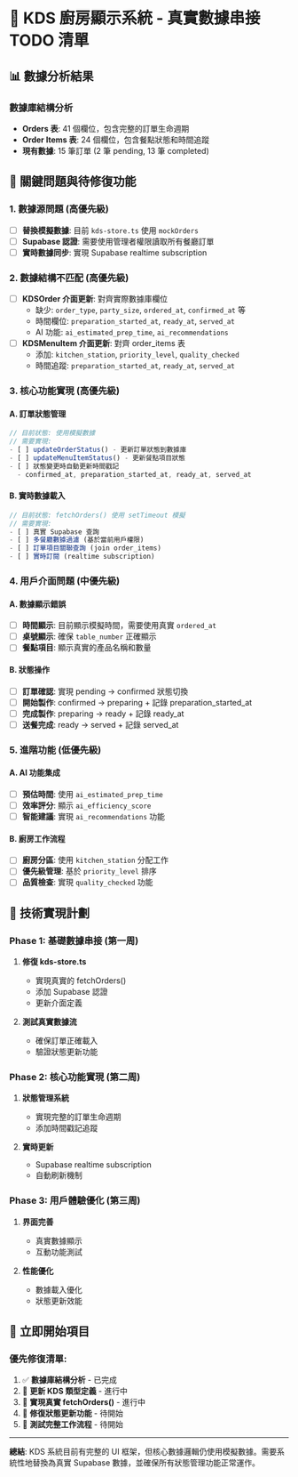 # 🍳 KDS 廚房顯示系統 - 真實數據串接 TODO 清單

## 📊 數據分析結果

### 數據庫結構分析
- **Orders 表**: 41 個欄位，包含完整的訂單生命週期
- **Order Items 表**: 24 個欄位，包含餐點狀態和時間追蹤
- **現有數據**: 15 筆訂單 (2 筆 pending, 13 筆 completed)

## 🚨 關鍵問題與待修復功能

### 1. **數據源問題 (高優先級)**
- [ ] **替換模擬數據**: 目前 `kds-store.ts` 使用 `mockOrders`
- [ ] **Supabase 認證**: 需要使用管理者權限讀取所有餐廳訂單
- [ ] **實時數據同步**: 實現 Supabase realtime subscription

### 2. **數據結構不匹配 (高優先級)**
- [ ] **KDSOrder 介面更新**: 對齊實際數據庫欄位
  - 缺少: `order_type`, `party_size`, `ordered_at`, `confirmed_at` 等
  - 時間欄位: `preparation_started_at`, `ready_at`, `served_at`
  - AI 功能: `ai_estimated_prep_time`, `ai_recommendations`
- [ ] **KDSMenuItem 介面更新**: 對齊 order_items 表
  - 添加: `kitchen_station`, `priority_level`, `quality_checked`
  - 時間追蹤: `preparation_started_at`, `ready_at`, `served_at`

### 3. **核心功能實現 (高優先級)**

#### A. 訂單狀態管理
```typescript
// 目前狀態: 使用模擬數據
// 需要實現:
- [ ] updateOrderStatus() - 更新訂單狀態到數據庫
- [ ] updateMenuItemStatus() - 更新餐點項目狀態
- [ ] 狀態變更時自動更新時間戳記
  - confirmed_at, preparation_started_at, ready_at, served_at
```

#### B. 實時數據載入
```typescript
// 目前狀態: fetchOrders() 使用 setTimeout 模擬
// 需要實現:
- [ ] 真實 Supabase 查詢
- [ ] 多餐廳數據過濾 (基於當前用戶權限)
- [ ] 訂單項目關聯查詢 (join order_items)
- [ ] 實時訂閱 (realtime subscription)
```

### 4. **用戶介面問題 (中優先級)**

#### A. 數據顯示錯誤
- [ ] **時間顯示**: 目前顯示模擬時間，需要使用真實 `ordered_at`
- [ ] **桌號顯示**: 確保 `table_number` 正確顯示
- [ ] **餐點項目**: 顯示真實的產品名稱和數量

#### B. 狀態操作
- [ ] **訂單確認**: 實現 pending → confirmed 狀態切換
- [ ] **開始製作**: confirmed → preparing + 記錄 preparation_started_at
- [ ] **完成製作**: preparing → ready + 記錄 ready_at
- [ ] **送餐完成**: ready → served + 記錄 served_at

### 5. **進階功能 (低優先級)**

#### A. AI 功能集成
- [ ] **預估時間**: 使用 `ai_estimated_prep_time` 
- [ ] **效率評分**: 顯示 `ai_efficiency_score`
- [ ] **智能建議**: 實現 `ai_recommendations` 功能

#### B. 廚房工作流程
- [ ] **廚房分區**: 使用 `kitchen_station` 分配工作
- [ ] **優先級管理**: 基於 `priority_level` 排序
- [ ] **品質檢查**: 實現 `quality_checked` 功能

## 🔧 技術實現計劃

### Phase 1: 基礎數據串接 (第一周)
1. **修復 kds-store.ts**
   - 實現真實的 fetchOrders()
   - 添加 Supabase 認證
   - 更新介面定義

2. **測試真實數據流**
   - 確保訂單正確載入
   - 驗證狀態更新功能

### Phase 2: 核心功能實現 (第二周)
1. **狀態管理系統**
   - 實現完整的訂單生命週期
   - 添加時間戳記追蹤

2. **實時更新**
   - Supabase realtime subscription
   - 自動刷新機制

### Phase 3: 用戶體驗優化 (第三周)
1. **界面完善**
   - 真實數據顯示
   - 互動功能測試

2. **性能優化**
   - 數據載入優化
   - 狀態更新效能

## 🎯 立即開始項目

### 優先修復清單:
1. ✅ **數據庫結構分析** - 已完成
2. 🔄 **更新 KDS 類型定義** - 進行中
3. 🔄 **實現真實 fetchOrders()** - 進行中  
4. 🔄 **修復狀態更新功能** - 待開始
5. 🔄 **測試完整工作流程** - 待開始

---

**總結**: KDS 系統目前有完整的 UI 框架，但核心數據邏輯仍使用模擬數據。需要系統性地替換為真實 Supabase 數據，並確保所有狀態管理功能正常運作。
